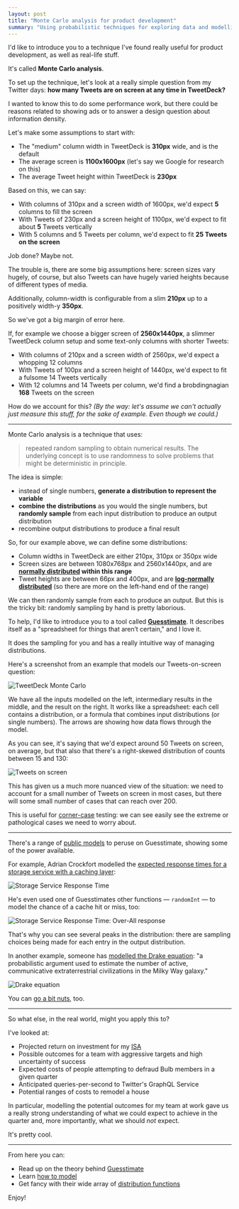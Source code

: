 ```yaml
---
layout: post
title: "Monte Carlo analysis for product development"
summary: "Using probabilistic techniques for exploring data and modelling outcomes"
---
```


I'd like to introduce you to a technique I've found really useful for product development, as well as real-life stuff.

It's called **Monte Carlo analysis**.

To set up the technique, let's look at a really simple question from my Twitter days: **how many Tweets are on screen at any time in TweetDeck?**

I wanted to know this to do some performance work, but there could be reasons related to showing ads or to answer a design question about information density.

Let's make some assumptions to start with:

- The "medium" column width in TweetDeck is **310px** wide, and is the default
- The average screen is **1100x1600px** (let's say we Google for research on this)
- The average Tweet height within TweetDeck is **230px**

Based on this, we can say:

- With columns of 310px and a screen width of 1600px, we'd expect **5** columns to fill the screen
- With Tweets of 230px and a screen height of 1100px, we'd expect to fit about **5** Tweets vertically
- With 5 columns and 5 Tweets per column, we'd expect to fit **25 Tweets on the screen**

Job done? Maybe not.

The trouble is, there are some big assumptions here: screen sizes vary hugely, of course, but also Tweets can have hugely varied heights because of different types of media.

Additionally, column-width is configurable from a slim **210px** up to a positively width-y **350px**.

So we've got a big margin of error here.

If, for example we choose a bigger screen of **2560x1440px**, a slimmer TweetDeck column setup and some text-only columns with shorter Tweets:

- With columns of 210px and a screen width of 2560px, we'd expect a whopping 12 columns
- With Tweets of 100px and a screen height of 1440px, we'd expect to fit a fulsome 14 Tweets vertically
- With 12 columns and 14 Tweets per column, we'd find a brobdingnagian **168** Tweets on the screen

How do we account for this? _(By the way: let's assume we can't actually just measure this stuff, for the sake of example. Even though we could.)_

---

Monte Carlo analysis is a technique that uses:

> repeated random sampling to obtain numerical results. The underlying concept is to use randomness to solve problems that might be deterministic in principle.

The idea is simple:

- instead of single numbers, **generate a distribution to represent the variable**
- **combine the distributions** as you would the single numbers, but **randomly sample** from each input distribution to produce an output distribution
- recombine output distributions to produce a final result

So, for our example above, we can define some distributions:

- Column widths in TweetDeck are either 210px, 310px or 350px wide
- Screen sizes are between 1080x768px and 2560x1440px, and are **[normally distributed][normal] within this range**
- Tweet heights are between 66px and 400px, and are **[log-normally distributed][lognormal]** (so there are more on the left-hand end of the range)

We can then randomly sample from each to produce an output. But this is the tricky bit: randomly sampling by hand is pretty laborious.

To help, I'd like to introduce you to a tool called **[Guesstimate][guesstimate]**. It describes itself as a "spreadsheet for things that aren’t certain," and I love it.

It does the sampling for you and has a really intuitive way of managing distributions.

Here's a screenshot from an example that models our Tweets-on-screen question:

![TweetDeck Monte Carlo](/images/td-monte-carlo.png)

We have all the inputs modelled on the left, intermediary results in the middle, and the result on the right. It works like a spreadsheet: each cell contains a distribution, or a formula that combines input distributions (or single numbers). The arrows are showing how data flows through the model.

As you can see, it's saying that we'd expect around 50 Tweets on screen, on average, but that also that there's a right-skewed distribution of counts between 15 and 130:

![Tweets on screen](/images/td-tweets-on-screen.png)

This has given us a much more nuanced view of the situation: we need to account for a small number of Tweets on screen in most cases, but there will some small number of cases that can reach over 200.

This is useful for [corner-case][corner] testing: we can see easily see the extreme or pathological cases we need to worry about.

---

There's a range of [public models][public models] to peruse on Guesstimate, showing some of the power available.

For example, Adrian Crockfort modelled the [expected response times for a storage service with a caching layer][storage]:

![Storage Service Response Time](/images/guesstime-service-response-time.png)

He's even used one of Guesstimates other functions — `randomInt` — to model the chance of a cache hit or miss, too:

![Storage Service Response Time: Over-All response](/images/guesstimate-over-all-response.png)

That's why you can see several peaks in the distribution: there are sampling choices being made for each entry in the output distribution.

In another example, someone has [modelled the Drake equation][drake]: "a probabilistic argument used to estimate the number of active, communicative extraterrestrial civilizations in the Milky Way galaxy."

![Drake equation](/images/guesstimate-drake.png)

You can [go a bit nuts][nuts], too.

---

So what else, in the real world, might you apply this to?

I've looked at:

- Projected return on investment for my [ISA][isa]
- Possible outcomes for a team with aggressive targets and high uncertainty of success
- Expected costs of people attempting to defraud Bulb members in a given quarter
- Anticipated queries-per-second to Twitter's GraphQL Service
- Potential ranges of costs to remodel a house

In particular, modelling the potential outcomes for my team at work gave us a really strong understanding of what we could expect to achieve in the quarter and, more importantly, what we should _not_ expect.

It's pretty cool.

---

From here you can:

- Read up on the theory behind [Guesstimate](https://docs.getguesstimate.com/theory/)
- Learn [how to model](https://docs.getguesstimate.com/basic_modeling/)
- Get fancy with their wide array of [distribution functions](https://docs.getguesstimate.com/functions/distributions.html)

Enjoy!

[normal]: https://statisticsbyjim.com/basics/normal-distribution/
[lognormal]: https://en.m.wikipedia.org/wiki/Log-normal_distribution
[guesstimate]: https://getguesstimate.com
[corner]: https://en.m.wikipedia.org/wiki/Corner_case
[public models]: https://www.getguesstimate.com/models
[storage]: https://www.getguesstimate.com/models/1307
[drake]: https://www.getguesstimate.com/models/2734
[nuts]: https://www.getguesstimate.com/models/316
[isa]: https://www.gov.uk/individual-savings-accounts
